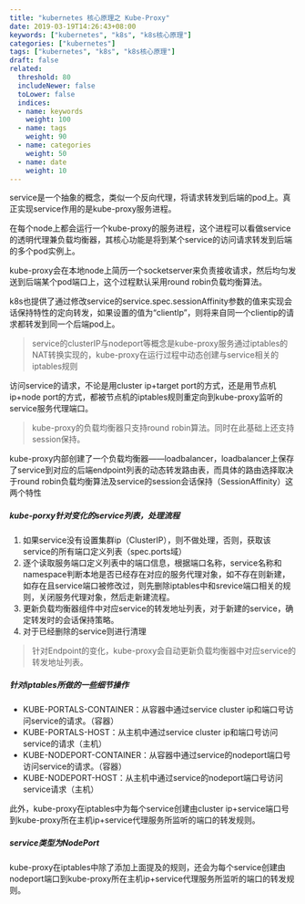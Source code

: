 ```yaml
---
title: "kubernetes 核心原理之 Kube-Proxy"
date: 2019-03-19T14:26:43+08:00
keywords: ["kubernetes", "k8s", "k8s核心原理"]
categories: ["kubernetes"]
tags: ["kubernetes", "k8s", "k8s核心原理"]
draft: false
related:
  threshold: 80
  includeNewer: false
  toLower: false
  indices:
  - name: keywords
    weight: 100
  - name: tags
    weight: 90
  - name: categories
    weight: 50
  - name: date
    weight: 10
---
```




service是一个抽象的概念，类似一个反向代理，将请求转发到后端的pod上。真正实现service作用的是kube-proxy服务进程。


在每个node上都会运行一个kube-proxy的服务进程，这个进程可以看做service的透明代理兼负载均衡器，其核心功能是将到某个service的访问请求转发到后端的多个pod实例上。

kube-proxy会在本地node上简历一个socketserver来负责接收请求，然后均匀发送到后端某个pod端口上，这个过程默认采用round robin负载均衡算法。

k8s也提供了通过修改service的service.spec.sessionAffinity参数的值来实现会话保持特性的定向转发，如果设置的值为“clientIp”，则将来自同一个clientip的请求都转发到同一个后端pod上。


> service的clusterIP与nodeport等概念是kube-proxy服务通过iptables的NAT转换实现的，kube-proxy在运行过程中动态创建与service相关的iptables规则

访问service的请求，不论是用cluster ip+target port的方式，还是用节点机ip+node port的方式，都被节点机的iptables规则重定向到kube-proxy监听的service服务代理端口。



> kube-proxy的负载均衡器只支持round robin算法。同时在此基础上还支持session保持。


kube-proxy内部创建了一个负载均衡器——loadbalancer，loadbalancer上保存了service到对应的后端endpoint列表的动态转发路由表，而具体的路由选择取决于round robin负载均衡算法及service的session会话保持（SessionAffinity）这两个特性
##### kube-porxy针对变化的service列表，处理流程
1. 如果service没有设置集群ip（ClusterIP），则不做处理，否则，获取该service的所有端口定义列表（spec.ports域）
2. 逐个读取服务端口定义列表中的端口信息，根据端口名称，service名称和namespace判断本地是否已经存在对应的服务代理对象，如不存在则新建，如存在且service端口被修改过，则先删除iptables中和srevice端口相关的规则，关闭服务代理对象，然后走新建流程。
3. 更新负载均衡器组件中对应service的转发地址列表，对于新建的service，确定转发时的会话保持策略。
4. 对于已经删除的service则进行清理

> 针对Endpoint的变化，kube-proxy会自动更新负载均衡器中对应service的转发地址列表。

##### 针对iptables所做的一些细节操作
- KUBE-PORTALS-CONTAINER：从容器中通过service cluster ip和端口号访问service的请求。（容器）
- KUBE-PORTALS-HOST：从主机中通过service cluster ip和端口号访问service的请求（主机）
- KUBE-NODEPORT-CONTAINER：从容器中通过service的nodeport端口号访问service的请求。（容器）
- KUBE-NODEPORT-HOST：从主机中通过service的nodeport端口号访问service请求（主机）


此外，kube-proxy在iptables中为每个service创建由cluster ip+service端口号到kube-proxy所在主机ip+service代理服务所监听的端口的转发规则。


##### service类型为NodePort
kube-proxy在iptables中除了添加上面提及的规则，还会为每个service创建由nodeport端口到kube-proxy所在主机ip+service代理服务所监听的端口的转发规则。




